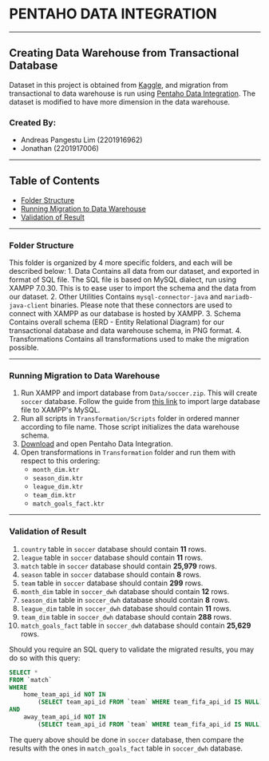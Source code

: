 # PENTAHO DATA INTEGRATION

---

## Creating Data Warehouse from Transactional Database

Dataset in this project is obtained from [Kaggle](https://www.kaggle.com/hugomathien/soccer), and migration from transactional to data warehouse is run using [Pentaho Data Integration](https://sourceforge.net/projects/pentaho/). The dataset is modified to have more dimension in the data warehouse.

### Created By:
- Andreas Pangestu Lim (2201916962)
- Jonathan (2201917006)

---

## Table of Contents
* [Folder Structure](#folder-structure)
* [Running Migration to Data Warehouse](#running-migration-to-data-warehouse)
* [Validation of Result](#validation-of-result)

---

### Folder Structure

This folder is organized by 4 more specific folders, and each will be described below:
	1. Data
		Contains all data from our dataset, and exported in format of SQL file. The SQL file is based on MySQL dialect, run using XAMPP 7.0.30. This is to ease user to import the schema and the data from our dataset.
	2. Other Utilities
		Contains `mysql-connector-java` and `mariadb-java-client` binaries. Please note that these connectors are used to connect with XAMPP as our database is hosted by XAMPP.
	3. Schema
		Contains overall schema (ERD - Entity Relational Diagram) for our transactional database and data warehouse schema, in PNG format.
	4. Transformations
		Contains all transformations used to make the migration possible.

---

### Running Migration to Data Warehouse

1. Run XAMPP and import database from `Data/soccer.zip`. This will create `soccer` database. Follow the guide from [this link](https://stackoverflow.com/questions/44366004/fatal-error-out-of-memory-allocated-761004032-tried-to-allocate-755370216-by) to import large database file to XAMPP's MySQL.
2. Run all scripts in `Transformation/Scripts` folder in ordered manner according to file name. Those script initializes the data warehouse schema.
3. [Download](https://sourceforge.net/projects/pentaho/) and open Pentaho Data Integration.
4. Open transformations in `Transformation` folder and run them with respect to this ordering:
	- `month_dim.ktr`
	- `season_dim.ktr`
	- `league_dim.ktr`
	- `team_dim.ktr`
	- `match_goals_fact.ktr`

---

### Validation of Result

1. `country` table in `soccer` database should contain **11** rows.
2. `league` table in `soccer` database should contain **11** rows.
3. `match` table in `soccer` database should contain **25,979** rows.
4. `season` table in `soccer` database should contain **8** rows.
5. `team` table in `soccer` database should contain **299** rows.
6. `month_dim` table in `soccer_dwh` database should contain **12** rows.
7. `season_dim` table in `soccer_dwh` database should contain **8** rows.
8. `league_dim` table in `soccer_dwh` database should contain **11** rows.
9. `team_dim` table in `soccer_dwh` database should contain **288** rows.
10. `match_goals_fact` table in `soccer_dwh` database should contain **25,629** rows.

Should you require an SQL query to validate the migrated results, you may do so with this query:

~~~~sql
SELECT *
FROM `match`
WHERE 
	home_team_api_id NOT IN 
		(SELECT team_api_id FROM `team` WHERE team_fifa_api_id IS NULL)
AND
	away_team_api_id NOT IN 
		(SELECT team_api_id FROM `team` WHERE team_fifa_api_id IS NULL)
~~~~

The query above should be done in `soccer` database, then compare the results with the ones in `match_goals_fact` table in `soccer_dwh` database.

